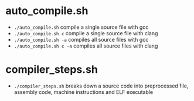 # auto_compile.sh
- ```./auto_compile.sh``` compile a single source file with gcc
- ```./auto_compile.sh c``` compile a single source file with clang
- ```./auto_compile.sh -a``` compiles all source files with gcc
- ```./auto_compile.sh c -a``` compiles all source files with clang

# compiler_steps.sh
- ```./compiler_steps.sh``` breaks down a source code into preprocessed file, assembly code, machine instructions and ELF executable
